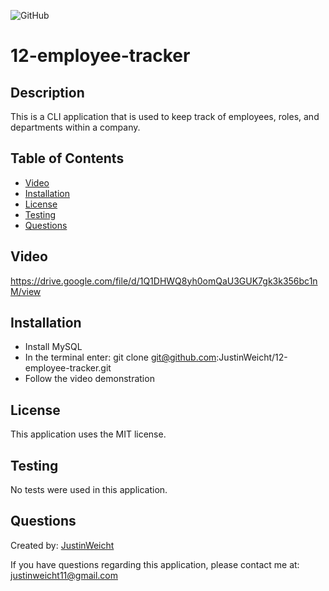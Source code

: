 
  ![GitHub](https://img.shields.io/github/license/JustinWeicht/12-employee-tracker)

  # 12-employee-tracker

  ## Description
  This is a CLI application that is used to keep track of employees, roles, and departments within a company.

  ## Table of Contents
  * [Video](#video)
  * [Installation](#installation)
  * [License](#license)
  * [Testing](#testing)
  * [Questions](#questions)


  ## Video
  https://drive.google.com/file/d/1Q1DHWQ8yh0omQaU3GUK7gk3k356bc1nM/view
  
  ## Installation 
  - Install MySQL
  - In the terminal enter: git clone git@github.com:JustinWeicht/12-employee-tracker.git
  - Follow the video demonstration

  ## License
  This application uses the MIT license.

  ## Testing
  No tests were used in this application.

  ## Questions
  Created by: [JustinWeicht](https://github.com/JustinWeicht)
  
  If you have questions regarding this application, please contact me at: [justinweicht11@gmail.com](justinweicht11@gmail.com)

